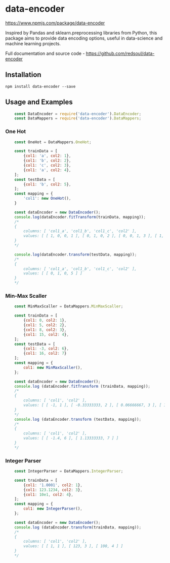 # data-encoder
https://www.npmjs.com/package/data-encoder

Inspired by Pandas and sklearn.preprocessing libraries from Python, this package aims to provide data encoding options, useful in data-science and machine learning projects.

Full documentation and source code - https://github.com/redsoul/data-encoder

## Installation

    npm install data-encoder --save

## Usage and Examples

```javascript
    const DataEncoder = require('data-encoder').DataEncoder;
    const DataMappers = require('data-encoder').DataMappers;
```

### One Hot
```javascript
    const OneHot = DataMappers.OneHot;

    const trainData = [
        {col1: 'a', col2: 1},
        {col1: 'b', col2: 2},
        {col1: 'c', col2: 3},
        {col1: 'a', col2: 4},
    ];
    const testData = [
        {col1: 'b', col2: 5},
    ];
    const mapping = {
        'col1': new OneHot(),
    }

    const dataEncoder = new DataEncoder();
    console.log(dataEncoder.fitTransform(trainData, mapping));
    /*
    {
        columns: [ 'col1_a', 'col1_b', 'col1_c', 'col2' ],
        values: [ [ 1, 0, 0, 1 ], [ 0, 1, 0, 2 ], [ 0, 0, 1, 3 ], [ 1, 0, 0, 4 ] ]
    }
    */

    console.log(dataEncoder.transform(testData, mapping));
    /*
    {
        columns: [ 'col1_a', 'col1_b', 'col1_c', 'col2' ],
        values: [ [ 0, 1, 0, 5 ] ]
    }
    */
```

### Min-Max Scaller
```javascript
    const MinMaxScaller = DataMappers.MinMaxScaller;

    const trainData = [
        {col1: 0, col2: 1},
        {col1: 5, col2: 2},
        {col1: 8, col2: 3},
        {col1: 15, col2: 4},
    ];
    const testData = [
        {col1: -3, col2: 6}, 
        {col1: 16, col2: 7}
    ];
    const mapping = {
        col1: new MinMaxScaller(),
    };

    const dataEncoder = new DataEncoder();
    console.log (dataEncoder.fitTransform (trainData, mapping));
    /*
    {
        columns: [ 'col1', 'col2' ],
        values: [ [ -1, 1 ], [ -0.33333333, 2 ], [ 0.06666667, 3 ], [ 1, 4 ] ]
    }
    */
    console.log (dataEncoder.transform (testData, mapping));
    /*
    {
        columns: [ 'col1', 'col2' ],
        values: [ [ -1.4, 6 ], [ 1.13333333, 7 ] ]
    }
    */
```

### Integer Parser
```javascript
    const IntegerParser = DataMappers.IntegerParser;

    const trainData = [
        {col1: '1.0001', col2: 1},
        {col1: 123.1234, col2: 3},
        {col1: 10e1, col2: 4},
    ];
    const mapping = {
        col1: new IntegerParser(),
    };

    const dataEncoder = new DataEncoder();
    console.log (dataEncoder.transform(trainData, mapping));
    /*
    {
        columns: [ 'col1', 'col2' ],
        values: [ [ 1, 1 ], [ 123, 3 ], [ 100, 4 ] ]
    }
    */
```
